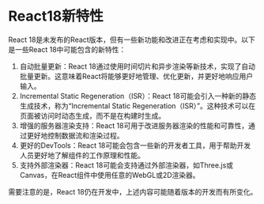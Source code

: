 # React18新特性



React 18是未发布的React版本，但有一些新功能和改进正在考虑和实现中。以下是一些React 18中可能包含的新特性：

1. 自动批量更新：React 18通过使用时间切片和异步渲染等新技术，实现了自动批量更新。这意味着React将能够更好地管理、优化更新，并更好地响应用户输入。
2. Incremental Static Regeneration（ISR）：React 18可能会引入一种新的静态生成技术，称为“Incremental Static Regeneration（ISR）”。这种技术可以在页面被访问时动态生成，而不是在构建时生成。
3. 增强的服务器渲染支持：React 18可用于改进服务器渲染的性能和可靠性，通过更好地控制数据流和渲染过程。
4. 更好的DevTools：React 18可能会包含一些新的开发者工具，用于帮助开发人员更好地了解组件的工作原理和性能。
5. 支持外部渲染器：React 18可能会支持通过外部渲染器，如Three.js或Canvas，在React组件中使用任意的WebGL或2D渲染器。

需要注意的是，React 18仍在开发中，上述内容可能随着版本的开发而有所变化。

